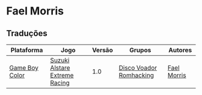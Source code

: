 # Fael Morris

## Traduções

| Plataforma | Jogo | Versão | Grupos | Autores |
| ----------- | ----------- | ----------- | ----------- | ----------- |
| [Game Boy Color](../../traducoes/game-boy-color/) | [Suzuki Alstare Extreme Racing](../../traducoes/game-boy-color/suzuki-alstare-extreme-racing_fael-morris/) | 1.0 | [Disco Voador Romhacking](../../grupos/disco-voador-romhacking/) | [Fael Morris](../../autores/fael-morris/) |